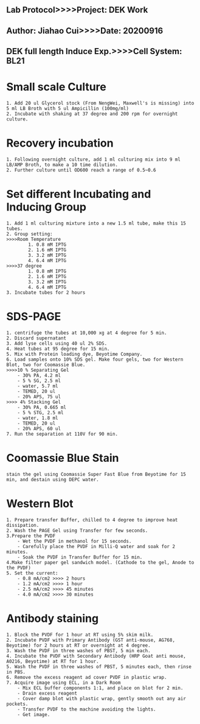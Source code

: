 Lab Protocol>>>>Project: DEK Work
---
Author: Jiahao Cui>>>>Date: 20200916
---
DEK full length Induce Exp.>>>>Cell System: BL21
---
# Small scale Culture
	1. Add 20 ul Glycerol stock (From NengWei, Maxwell's is missing) into 5 ml LB Broth with 5 ul Ampicillin (100mg/ml)
	2. Incubate with shaking at 37 degree and 200 rpm for overnight culture.

# Recovery incubation
	1. Following overnight culture, add 1 ml culturing mix into 9 ml LB/AMP Broth, to make a 10 time dilution.
	2. Further culture until OD600 reach a range of 0.5~0.6

# Set different Incubating and Inducing Group
	1. Add 1 ml culturing mixture into a new 1.5 ml tube, make this 15 tubes.
	2. Group setting:
	>>>>Room Temperature
			1. 0.8 mM IPTG
			2. 1.6 mM IPTG
			3. 3.2 mM IPTG
			4. 6.4 mM IPTG
	>>>>37 degree
			1. 0.8 mM IPTG
			2. 1.6 mM IPTG
			3. 3.2 mM IPTG
			4. 6.4 mM IPTG
	3. Incubate tubes for 2 hours

# SDS-PAGE

	1. centrifuge the tubes at 10,000 xg at 4 degree for 5 min.
	2. Discard supernatant
	3. Add lyse cells using 40 ul 2% SDS.
	4. Heat tubes at 95 degree for 15 min.
	5. Mix with Protein loading dye, Beyotime Company.
	6. Load samples onto 10% SDS gel. Make four gels, two for Western Blot, two for Coomassie Blue.
	>>>>10 % Separating Gel
		- 30% PA, 4.2 ml
		- 5 % SG, 2.5 ml
		- water, 5.7 ml
		- TEMED, 20 ul
		- 20% APS, 75 ul
	>>>> 4% Stacking Gel
		- 30% PA, 0.665 ml
		- 5 % STG, 2.5 ml
		- water, 1.8 ml
		- TEMED, 20 ul
		- 20% APS, 60 ul
	7. Run the separation at 110V for 90 min.


# Coomassie Blue Stain
	stain the gel using Coomassie Super Fast Blue from Beyotime for 15 min, and destain using DEPC water.

# Western Blot
	1. Prepare transfer Buffer, chilled to 4 degree to improve heat dissipation.
	2. Wash the PAGE Gel using Transfer for few seconds.
	3.Prepare the PVDF
		- Wet the PVDF in methanol for 15 seconds.
		- Carefully place the PVDF in Milli-Q water and soak for 2 minutes. 
		- Soak the PVDF in Transfer Buffer for 15 min.
	4.Make filter paper gel sandwich model. (Cathode to the gel, Anode to the PVDF)
	5. Set the current:
		- 0.8 mA/cm2 >>>> 2 hours
		- 1.2 mA/cm2 >>>> 1 hour
		- 2.5 mA/cm2 >>>> 45 minutes
		- 4.0 mA/cm2 >>>> 30 minutes

# Antibody staining
	1. Block the PVDF for 1 hour at RT using 5% skim milk.
	2. Incubate PVDF with Primary Antibody (GST anti-mouse, AG768, Beyotime) for 2 hours at RT or overnight at 4 degree.
	3. Wash the PVDF in three washes of PBST, 5 min each.
	4. Incubate the PVDF with Secondary Antibody (HRP Goat anti mouse, A0216, Beyotime) at RT for 1 hour.
	5. Wash the PVDF in three washes of PBST, 5 minutes each, then rinse in PBS.
	6. Remove the excess reagent ad cover PVDF in plastic wrap.
	7. Acquire image using ECL, in a Dark Room
		- Mix ECL buffer components 1:1, and place on blot for 2 min.
		- Drain excess reagent
		- Cover damp blot with plastic wrap, gently smooth out any air pockets.
		- Transfer PVDF to the machine avoiding the lights.
		- Get image.
